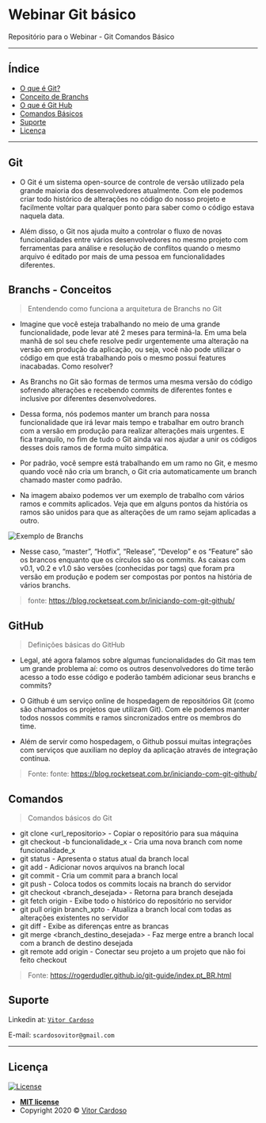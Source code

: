 # Webinar Git básico
Repositório para o Webinar - Git Comandos Básico

---

## Índice

  - [O que é Git?](#git)
  - [Conceito de Branchs](#branchs)
  - [O que é Git Hub](#github)
  - [Comandos Básicos](#comandos)
  - [Suporte](#suporte)
  - [Licença](#licena)

---

## Git

- O Git é um sistema open-source de controle de versão utilizado pela grande maioria dos desenvolvedores atualmente. Com ele podemos criar todo histórico de alterações no código do nosso projeto e facilmente voltar para qualquer ponto para saber como o código estava naquela data.

- Além disso, o Git nos ajuda muito a controlar o fluxo de novas funcionalidades entre vários desenvolvedores no mesmo projeto com ferramentas para análise e resolução de conflitos quando o mesmo arquivo é editado por mais de uma pessoa em funcionalidades diferentes.

## Branchs - Conceitos

> Entendendo como funciona a arquitetura de Branchs no Git

- Imagine que você esteja trabalhando no meio de uma grande funcionalidade, pode levar até 2 meses para terminá-la. Em uma bela manhã de sol seu chefe resolve pedir urgentemente uma alteração na versão em produção da aplicação, ou seja, você não pode utilizar o código em que está trabalhando pois o mesmo possui features inacabadas. Como resolver?

- As Branchs no Git são formas de termos uma mesma versão do código sofrendo alterações e recebendo commits de diferentes fontes e inclusive por diferentes desenvolvedores.

- Dessa forma, nós podemos manter um branch para nossa funcionalidade que irá levar mais tempo e trabalhar em outro branch com a versão em produção para realizar alterações mais urgentes. E fica tranquilo, no fim de tudo o Git ainda vai nos ajudar a unir os códigos desses dois ramos de forma muito simpática.

- Por padrão, você sempre está trabalhando em um ramo no Git, e mesmo quando você não cria um branch, o Git cria automaticamente um branch chamado master como padrão.

- Na imagem abaixo podemos ver um exemplo de trabalho com vários ramos e commits aplicados. Veja que em alguns pontos da história os ramos são unidos para que as alterações de um ramo sejam aplicadas a outro.

![Exemplo de Branchs](https://blog.rocketseat.com.br/content/images/2018/12/image-67.png)

- Nesse caso, “master”, “Hotfix”, “Release”, “Develop” e os “Feature” são os brancos enquanto que os círculos são os commits. As caixas com v0.1, v0.2 e v1.0 são versões (conhecidas por tags) que foram pra versão em produção e podem ser compostas por pontos na história de vários branchs.

>fonte: https://blog.rocketseat.com.br/iniciando-com-git-github/

## GitHub
> Definições básicas do GitHub
- Legal, até agora falamos sobre algumas funcionalidades do Git mas tem um grande problema aí: como os outros desenvolvedores do time terão acesso a todo esse código e poderão também adicionar seus branchs e commits?

- O Github é um serviço online de hospedagem de repositórios Git (como são chamados os projetos que utilizam Git). Com ele podemos manter todos nossos commits e ramos sincronizados entre os membros do time.

- Além de servir como hospedagem, o Github possui muitas integrações com serviços que auxiliam no deploy da aplicação através de integração contínua.

>Fonte: fonte: https://blog.rocketseat.com.br/iniciando-com-git-github/
## Comandos

> Comandos básicos do Git

- git clone <url_repositorio> - Copiar o repositório para sua máquina
- git checkout -b funcionalidade_x - Cria uma nova branch com nome funcionalidade_x 
- git status - Apresenta o status atual da branch local
- git add - Adicionar novos arquivos na branch local
- git commit - Cria um commit para a branch local
- git push - Coloca todos os commits locais na branch do servidor
- git checkout <branch_desejada> - Retorna para branch desejada
- git fetch origin - Exibe todo o histórico do repositório no servidor
- git pull origin branch_xpto - Atualiza a branch local com todas as alterações existentes no servidor
- git diff <branch origem> <branch destino> - Exibe as diferenças entre as brancas
- git merge <branch_destino_desejada> - Faz merge entre a branch local com a branch de destino desejada
- git remote add origin <servidor> - Conectar seu projeto a um projeto que não foi feito checkout
> Fonte: https://rogerdudler.github.io/git-guide/index.pt_BR.html

## Suporte

Linkedin at: <a href="https://www.linkedin.com/in/vitor-cadoso-" target="_blank">`Vitor Cardoso`</a>

E-mail: `scardosovitor@gmail.com`

---

## Licença

[![License](http://img.shields.io/:license-mit-blue.svg?style=flat-square)](http://badges.mit-license.org)

- **[MIT license](http://opensource.org/licenses/mit-license.php)**
- Copyright 2020 © <a href="https://www.linkedin.com/in/vitor-cadoso-" target="_blank">Vitor Cardoso</a>
